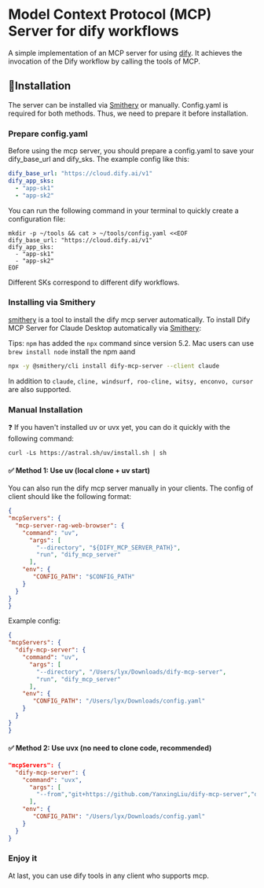 # Model Context Protocol (MCP) Server for dify workflows
A simple implementation of an MCP server for using [dify](https://github.com/langgenius/dify). It achieves the invocation of the Dify workflow by calling the tools of MCP.
## 🔨Installation
The server can be installed via [Smithery](https://smithery.ai/server/dify-mcp-server) or manually. Config.yaml is required for both methods. Thus, we need to prepare it before installation.

### Prepare config.yaml
Before using the mcp server, you should prepare a config.yaml to save your dify_base_url and dify_sks. The example config like this:
```yaml
dify_base_url: "https://cloud.dify.ai/v1"
dify_app_sks:
  - "app-sk1"
  - "app-sk2"
```
You can run the following command in your terminal to quickly create a configuration file:
```
mkdir -p ~/tools && cat > ~/tools/config.yaml <<EOF
dify_base_url: "https://cloud.dify.ai/v1"
dify_app_sks:
  - "app-sk1"
  - "app-sk2"
EOF
```
Different SKs correspond to different dify workflows.
### Installing via Smithery
[smithery](https://smithery.ai) is a tool to install the dify mcp server automatically.
To install Dify MCP Server for Claude Desktop automatically via [Smithery](https://smithery.ai/server/dify-mcp-server):

Tips: `npm` has added the `npx` command since version 5.2.
Mac users can use `brew install node` install the npm aand 

```bash
npx -y @smithery/cli install dify-mcp-server --client claude
```

In addition to `claude`, `cline, windsurf, roo-cline, witsy, enconvo, cursor` are also supported.

### Manual Installation
❓ If you haven't installed uv or uvx yet, you can do it quickly with the following command:
```
curl -Ls https://astral.sh/uv/install.sh | sh
```

#### ✅ Method 1: Use uv (local clone + uv start)

You can also run the dify mcp server manually in your clients. The config of client should like the following format:
```json
{
"mcpServers": {
  "mcp-server-rag-web-browser": {
    "command": "uv",
      "args": [
        "--directory", "${DIFY_MCP_SERVER_PATH}",
        "run", "dify_mcp_server"
      ],
    "env": {
       "CONFIG_PATH": "$CONFIG_PATH"
    }
  }
}
}
```
Example config:
```json
{
"mcpServers": {
  "dify-mcp-server": {
    "command": "uv",
      "args": [
        "--directory", "/Users/lyx/Downloads/dify-mcp-server",
        "run", "dify_mcp_server"
      ],
    "env": {
       "CONFIG_PATH": "/Users/lyx/Downloads/config.yaml"
    }
  }
}
}
```

#### ✅ Method 2: Use uvx (no need to clone code, recommended)

```json
"mcpServers": {
  "dify-mcp-server": {
    "command": "uvx",
      "args": [
        "--from","git+https://github.com/YanxingLiu/dify-mcp-server","dify_mcp_server"
      ],
    "env": {
       "CONFIG_PATH": "/Users/lyx/Downloads/config.yaml"
    }
  }
}
```
### Enjoy it
At last, you can use dify tools in any client who supports mcp.
